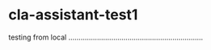 

# cla-assistant-test1


testing from local ..................................................................
